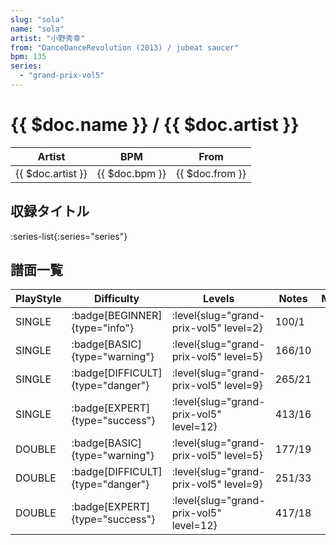 ```yaml
---
slug: "sola"
name: "sola"
artist: "小野秀幸"
from: "DanceDanceRevolution (2013) / jubeat saucer"
bpm: 135
series:
  - "grand-prix-vol5"
---
```


# {{ $doc.name }} / {{ $doc.artist }}

|Artist|BPM|From|
|------|---|----|
|{{ $doc.artist }}|{{ $doc.bpm }}|{{ $doc.from }}|

## 収録タイトル

:series-list{:series="series"}

## 譜面一覧

|PlayStyle|Difficulty|Levels|Notes|Movie|
|---------|----------|------|-----|-----|
|SINGLE| :badge[BEGINNER]{type="info"}|<div class="field is-grouped is-grouped-multiline"> :level{slug="grand-prix-vol5" level=2}</div>|100/1||
|SINGLE| :badge[BASIC]{type="warning"}|<div class="field is-grouped is-grouped-multiline"> :level{slug="grand-prix-vol5" level=5}</div>|166/10||
|SINGLE| :badge[DIFFICULT]{type="danger"}|<div class="field is-grouped is-grouped-multiline"> :level{slug="grand-prix-vol5" level=9}</div>|265/21||
|SINGLE| :badge[EXPERT]{type="success"}|<div class="field is-grouped is-grouped-multiline"> :level{slug="grand-prix-vol5" level=12}</div>|413/16||
|DOUBLE| :badge[BASIC]{type="warning"}|<div class="field is-grouped is-grouped-multiline"> :level{slug="grand-prix-vol5" level=5}</div>|177/19||
|DOUBLE| :badge[DIFFICULT]{type="danger"}|<div class="field is-grouped is-grouped-multiline"> :level{slug="grand-prix-vol5" level=9}</div>|251/33||
|DOUBLE| :badge[EXPERT]{type="success"}|<div class="field is-grouped is-grouped-multiline"> :level{slug="grand-prix-vol5" level=12}</div>|417/18||
